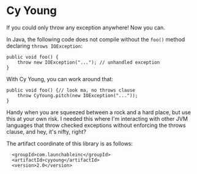 # Cy Young
If you could only throw any exception anywhere!  Now you can.

In Java, the following code does not compile without the `foo()` method declaring `throws IOException`: 
```
public void foo() {
    throw new IOException("..."); // unhandled exception
}
```

With Cy Young, you can work around that:
```
public void foo() {// look ma, no throws clause
    throw CyYoung.pitch(new IOException("..."));
}
```

Handy when you are squeezed between a rock and a hard place, but use this at your own risk.
I needed this where I'm interacting with other JVM languages that throw
checked exceptions without enforcing the throws clause, and hey, it's nifty, right?

The artifact coordinate of this library is as follows:

```
  <groupId>com.launchableinc</groupId>
  <artifactId>cyyoung</artifactId>
  <version>2.0</version>
```
